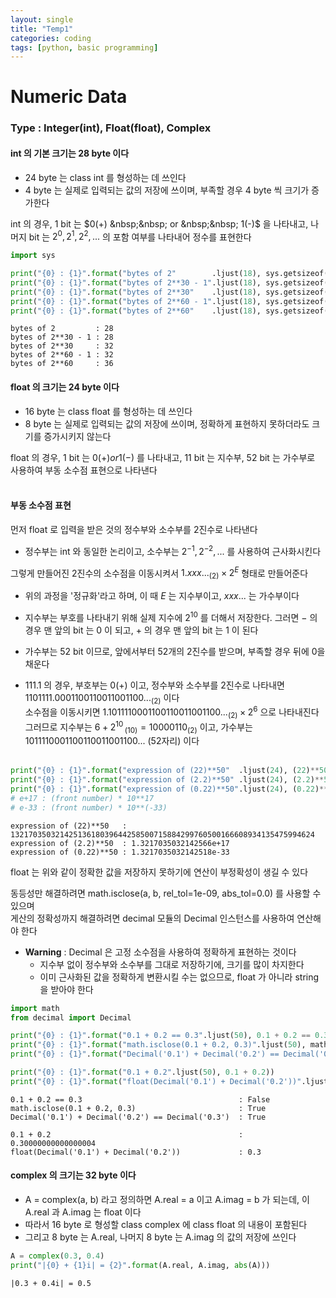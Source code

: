 ```yaml
---
layout: single
title: "Temp1"
categories: coding
tags: [python, basic programming]
---
```


# Numeric Data
### Type : Integer(int), Float(float), Complex

#### int 의 기본 크기는 28 byte 이다
- 24 byte 는 class int 를 형성하는 데 쓰인다
- 4 byte 는 실제로 입력되는 값의 저장에 쓰이며, 부족할 경우 4 byte 씩 크기가 증가한다

int 의 경우, 1 bit 는 $0(+) &nbsp;&nbsp; or &nbsp;&nbsp; 1(-)$ 을 나타내고, 나머지 bit 는 $2^0, 2^1, 2^2, ...$ 의 포함 여부를 나타내어 정수를 표현한다


```python
import sys

print("{0} : {1}".format("bytes of 2"        .ljust(18), sys.getsizeof(2)))
print("{0} : {1}".format("bytes of 2**30 - 1".ljust(18), sys.getsizeof(2**30 - 1)))
print("{0} : {1}".format("bytes of 2**30"    .ljust(18), sys.getsizeof(2**30)))
print("{0} : {1}".format("bytes of 2**60 - 1".ljust(18), sys.getsizeof(2**60 - 1)))
print("{0} : {1}".format("bytes of 2**60"    .ljust(18), sys.getsizeof(2**60)))
```

    bytes of 2         : 28
    bytes of 2**30 - 1 : 28
    bytes of 2**30     : 32
    bytes of 2**60 - 1 : 32
    bytes of 2**60     : 36
    

#### float 의 크기는 24 byte 이다
- 16 byte 는 class float 를 형성하는 데 쓰인다
- 8 byte 는 실제로 입력되는 값의 저장에 쓰이며, 정확하게 표현하지 못하더라도 크기를 증가시키지 않는다

float 의 경우, 1 bit 는 $0(+) or 1(-)$ 를 나타내고, 11 bit 는 지수부, 52 bit 는 가수부로 사용하여 부동 소수점 표현으로 나타낸다 <br> <br>

#### 부동 소수점 표현
먼저 float 로 입력을 받은 것의 정수부와 소수부를 2진수로 나타낸다
- 정수부는 int 와 동일한 논리이고, 소수부는 $2^{-1}, 2^{-2}, ...$ 를 사용하여 근사화시킨다 <br>

그렇게 만들어진 2진수의 소수점을 이동시켜서 $1.xxx..._{(2)} \;\times\; 2^E$ 형태로 만들어준다
- 위의 과정을 '정규화'라고 하며, 이 때 $E$ 는 지수부이고, $xxx...$ 는 가수부이다
- 지수부는 부호를 나타내기 위해 실제 지수에 $2^{10}$ 를 더해서 저장한다.
  그러면 $-$ 의 경우 맨 앞의 bit 는 $0$ 이 되고, $+$ 의 경우 맨 앞의 bit 는 $1$ 이 된다
- 가수부는 52 bit 이므로, 앞에서부터 52개의 2진수를 받으며, 부족할 경우 뒤에 $0$을 채운다 <br>


- $111.1$ 의 경우, 부호부는 $0(+)$ 이고, 정수부와 소수부를 2진수로 나타내면 $1101111.0001100110011001100..._{(2)}$ 이다 <br>
소수점을 이동시키면 $1.1011110001100110011001100..._{(2)} \times 2^6$ 으로 나타내진다 <br>
그러므로 지수부는 $6+2^{10}\,_{(10)} = 10000110_{(2)}$ 이고, 가수부는 $1011110001100110011001100...$ (52자리) 이다 <br> <br>


```python
print("{0} : {1}".format("expression of (22)**50"  .ljust(24), (22)**50))
print("{0} : {1}".format("expression of (2.2)**50" .ljust(24), (2.2)**50))
print("{0} : {1}".format("expression of (0.22)**50".ljust(24), (0.22)**50))
# e+17 : (front number) * 10**17
# e-33 : (front number) * 10**(-33)
```

    expression of (22)**50   : 13217035032142513618039644258500715884299760500166608934135475994624
    expression of (2.2)**50  : 1.3217035032142566e+17
    expression of (0.22)**50 : 1.3217035032142518e-33
    

float 는 위와 같이 정확한 값을 저장하지 못하기에 연산이 부정확성이 생길 수 있다 <br>

동등성만 해결하려면 math.isclose(a, b, rel_tol=1e-09, abs_tol=0.0) 를 사용할 수 있으며 <br>
게산의 정확성까지 해결하려면 decimal 모듈의 Decimal 인스턴스를 사용하여 연산해야 한다 <br>
- **Warning** : Decimal 은 고정 소수점을 사용하여 정확하게 표현하는 것이다
  - 지수부 없이 정수부와 소수부를 그대로 저장하기에, 크기를 많이 차지한다
  - 이미 근사화된 값을 정확하게 변환시킬 수는 없으므로, float 가 아니라 string 을 받아야 한다


```python
import math
from decimal import Decimal

print("{0} : {1}".format("0.1 + 0.2 == 0.3".ljust(50), 0.1 + 0.2 == 0.3))
print("{0} : {1}".format("math.isclose(0.1 + 0.2, 0.3)".ljust(50), math.isclose(0.1 + 0.2, 0.3)))
print("{0} : {1}".format("Decimal('0.1') + Decimal('0.2') == Decimal('0.3')".ljust(50), Decimal('0.1') + Decimal('0.2') == Decimal('0.3'))); print()

print("{0} : {1}".format("0.1 + 0.2".ljust(50), 0.1 + 0.2))
print("{0} : {1}".format("float(Decimal('0.1') + Decimal('0.2'))".ljust(50), float(Decimal('0.1') + Decimal('0.2'))))

```

    0.1 + 0.2 == 0.3                                   : False
    math.isclose(0.1 + 0.2, 0.3)                       : True
    Decimal('0.1') + Decimal('0.2') == Decimal('0.3')  : True
    
    0.1 + 0.2                                          : 0.30000000000000004
    float(Decimal('0.1') + Decimal('0.2'))             : 0.3
    

#### complex 의 크기는 32 byte 이다
- A = complex(a, b) 라고 정의하면 A.real = a 이고 A.imag = b 가 되는데, 이 A.real 과 A.imag 는 float 이다
- 따라서 16 byte 로 형성할 class complex 에 class float 의 내용이 포함된다
- 그리고 8 byte 는 A.real, 나머지 8 byte 는 A.imag 의 값의 저장에 쓰인다


```python
A = complex(0.3, 0.4)
print("|{0} + {1}i| = {2}".format(A.real, A.imag, abs(A)))
```

    |0.3 + 0.4i| = 0.5
    
